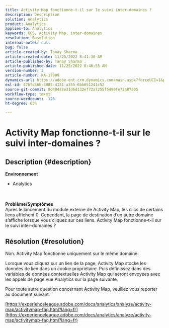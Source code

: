 ```yaml
---
title: Activity Map fonctionne-t-il sur le suivi inter-domaines ?
description: Description
solution: Analytics
product: Analytics
applies-to: Analytics
keywords: KCS, Activity Map, inter-domaines
resolution: Resolution
internal-notes: null
bug: false
article-created-by: Tanay Sharma .
article-created-date: 11/25/2022 8:41:30 AM
article-published-by: Tanay Sharma .
article-published-date: 11/25/2022 8:46:55 AM
version-number: 2
article-number: KA-17909
dynamics-url: https://adobe-ent.crm.dynamics.com/main.aspx?forceUCI=1&pagetype=entityrecord&etn=knowledgearticle&id=fc907bf3-9c6c-ed11-9561-6045bd006e5a
exl-id: 47bfd46b-3085-4131-a355-6bb651241c52
source-git-commit: 8d40422e31d6d132ef72a7255f5490fe72487505
workflow-type: tm+mt
source-wordcount: '126'
ht-degree: 63%

---
```


# Activity Map fonctionne-t-il sur le suivi inter-domaines ?

## Description {#description}

<b>Environnement</b>
- Analytics

<br> <br><b>Problème/Symptômes</b><br>Après le lancement du module externe de Activity Map, les clics de certains liens affichent 0. Cependant, la page de destination d’un autre domaine s’affiche lorsque vous cliquez sur ces liens. Activity Map fonctionne-t-il sur le suivi inter-domaines ?<br>

## Résolution {#resolution}


Non. Activity Map fonctionne uniquement sur le même domaine.

Lorsque vous cliquez sur un lien de la page, Activity Map stocke les données de lien dans un cookie propriétaire. Puis définissez dans des variables de données contextuelles Activity Map qui seront envoyées avec les appels de page vue Analytics sur la page suivante.

Pour toute autre question concernant Activity Map, veuillez vous reporter au document suivant.

[https://experienceleague.adobe.com/docs/analytics/analyze/activity-map/activitymap-faq.html?lang=fr](https://experienceleague.adobe.com/docs/analytics/analyze/activity-map/activitymap-faq.html?lang=fr)
